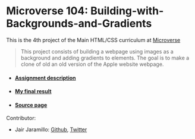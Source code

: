 # Microverse 104: Building-with-Backgrounds-and-Gradients

This is the 4th project of the Main HTML/CSS curriculum at [Microverse](https://www.microverse.org/)

>This project consists of building a webpage using images as a background and adding gradients to elements. The goal is to make a clone of old an old version of the Apple website webpage.

* #### [Assignment description](https://www.theodinproject.com/courses/html5-and-css3/lessons/building-with-backgrounds-and-gradients)
* #### [My final result](https://jairjy.github.io/Microverse-104-Building-with-Backgrounds-and-Gradients/)
* #### [Source page](https://web.archive.org/web/20140301004610/http://www.apple.com/)

Contributor:

* Jair Jaramillo: [Github](https://github.com/jairjy), [Twitter](https://twitter.com/jairjy)
